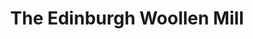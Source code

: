 ---
title: "The Edinburgh Woollen Mill"
url: /bridgwater/the-edinburgh-woollen-mill/
shop: clothes
---